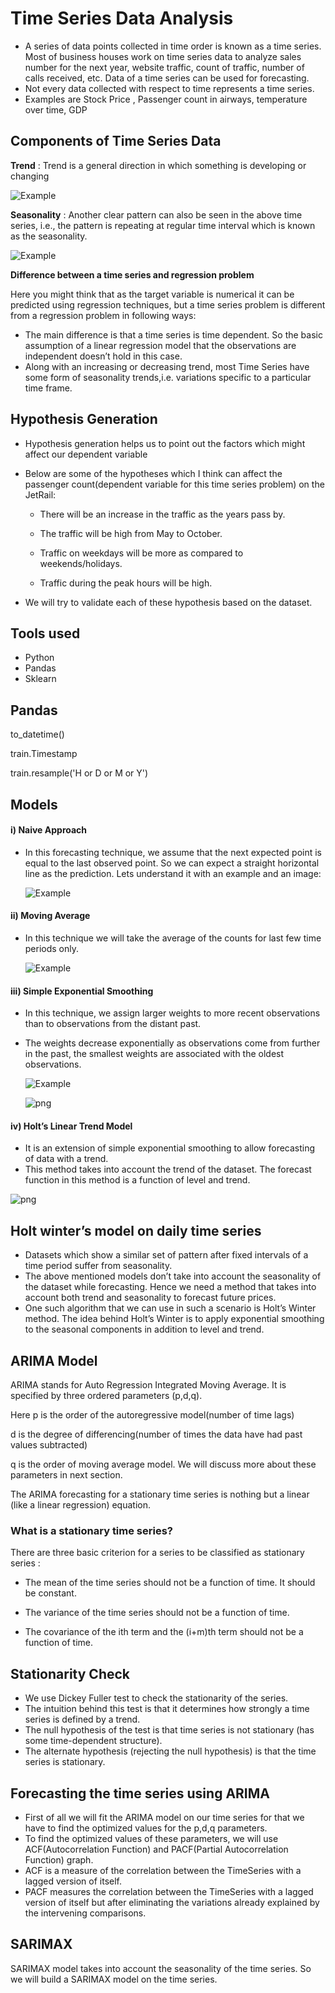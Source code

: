 # Time Series Data Analysis

* A series of data points collected in time order is known as a time 
  series. Most of business houses work on time series data to analyze 
  sales number for the next year, website traffic, count of traffic, 
  number of calls received, etc. Data of a time series can be used for 
  forecasting.
* Not every data collected with respect to time represents a time series.
* Examples are Stock Price , Passenger count in airways, temperature over time, GDP

## Components of Time Series Data

**Trend** : Trend is a general direction in which something is developing or changing

![Example](https://s3.amazonaws.com/thinkific/file_uploads/118220/images/7d7/791/f5e/1549344821475.jpg)

**Seasonality** : Another clear pattern can also be seen in the above time series, i.e., the pattern is repeating at regular time interval which is known as the seasonality.

![Example](https://s3.amazonaws.com/thinkific/file_uploads/118220/images/115/9ee/826/1549344821557.jpg)

**Difference between a time series and regression problem**

Here  you might think that as the target variable is numerical it can be  predicted using regression techniques, but a time series problem is  different from a regression problem in following ways:

- The  main difference is that a time series is time dependent. So the basic  assumption of a linear regression model that the observations are  independent doesn’t hold in this case.
- Along with an increasing  or decreasing trend, most Time Series have some form of seasonality  trends,i.e. variations specific to a particular time frame.

## Hypothesis Generation

* Hypothesis generation helps us to point out the factors which might affect our dependent variable

* Below are some of the hypotheses which I think can affect the passenger count(dependent variable for this time series problem) on the JetRail:

  * There will be an increase in the traffic as the years pass by.

  * The traffic will be high from May to October.
  * Traffic on weekdays will be more as compared to weekends/holidays.
  * Traffic during the peak hours will be high.

* We will try to validate each of these hypothesis based on the dataset.

## Tools used 

* Python
* Pandas
* Sklearn

## Pandas

to_datetime()

train.Timestamp

train.resample('H or D or M or Y')

## Models

#### i) Naive Approach

- In this forecasting technique, we assume that the next expected  point is equal to the last observed point. So we can expect a straight  horizontal line as the prediction. Lets understand it with an example  and an image:

  ![Example](https://s3.amazonaws.com/thinkific/file_uploads/118220/images/cae/fd5/157/1549364621006.jpg)

  

#### ii) Moving Average

* In this technique we will take the average of the counts for last few time periods only.

  ![Example](https://s3.amazonaws.com/thinkific/file_uploads/118220/images/1f6/be6/381/1549364621459.jpg)

#### iii) Simple Exponential Smoothing

* In this technique, we assign larger weights to more recent observations than to observations from the distant past.

* The weights decrease exponentially as observations come from further in the past, the smallest weights are associated with the oldest observations.

  ![Example](https://s3.amazonaws.com/thinkific/file_uploads/118220/images/77b/752/347/1549364622440.jpg)

  ![png](https://s3.amazonaws.com/thinkific/file_uploads/118220/images/106/6d6/3f0/1549364622667.jpg)

#### iv) Holt’s Linear Trend Model

* It is an extension of simple exponential smoothing to allow forecasting of data with a trend.
* This method takes into account the trend of the dataset. The forecast function in this method is a function of level and trend.

![png](https://s3.amazonaws.com/thinkific/file_uploads/118220/images/c97/e9c/d1a/1549364623121.jpg)

## Holt winter’s model on daily time series

- Datasets which show a similar set of pattern after fixed intervals of a time period suffer from seasonality.
- The  above mentioned models don’t take into account the seasonality of the  dataset while forecasting. Hence we need a method that takes into  account both trend and seasonality to forecast future prices.
- One  such algorithm that we can use in such a scenario is Holt’s Winter  method. The idea behind Holt’s Winter is to apply exponential smoothing  to the seasonal components in addition to level and trend.

## ARIMA Model

ARIMA stands for Auto Regression Integrated Moving Average. It is specified by three ordered parameters (p,d,q).

Here p is the order of the autoregressive model(number of time lags)

d is the degree of differencing(number of times the data have had past values subtracted)

q is the order of moving average model. We will discuss more about these parameters in next section.

The ARIMA forecasting for a stationary time series is nothing but a linear (like a linear regression) equation.

### What is a stationary time series?

There are three basic criterion for a series to be classified as stationary series :

- The mean of the time series should not be a function of time. It should be constant.

- The variance of the time series should not be a function of time.

- The covariance of the ith term and the (i+m)th term should not be a function of time.

 ## Stationarity Check

 - We use Dickey Fuller test to check the stationarity of the series.
 - The intuition behind this test is that it determines how strongly a time series is defined by a trend.
 - The null hypothesis of the test is that time series is not stationary (has some time-dependent structure).
 - The alternate hypothesis (rejecting the null hypothesis) is that the time series is stationary.

## Forecasting the time series using ARIMA

- First of all  we will fit the ARIMA model on our time series for that we have to find  the optimized values for the p,d,q parameters.
- To find  the optimized values of these parameters, we will use  ACF(Autocorrelation Function) and PACF(Partial Autocorrelation Function)  graph.
- ACF is a measure of the correlation between the TimeSeries with a lagged version of itself.
- PACF  measures the correlation between the TimeSeries with a lagged version  of itself but after eliminating the variations already explained by the  intervening comparisons.

## SARIMAX

SARIMAX model takes into account the seasonality of the time series. So we will build a SARIMAX model on the time series.

